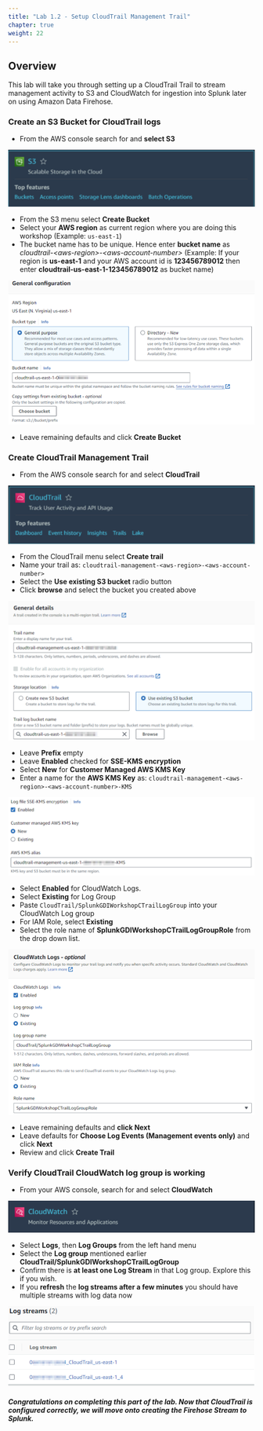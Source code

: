 ```yaml
---
title: "Lab 1.2 - Setup CloudTrail Management Trail"
chapter: true
weight: 22
---
```


## Overview
This lab will take you through setting up a CloudTrail Trail to stream management activity to S3 and CloudWatch for ingestion into Splunk later on using Amazon Data Firehose.

### Create an S3 Bucket for CloudTrail logs
- From the AWS console search for and **select S3**

![image006](/static/20_firehose/Image006.png)

- From the S3 menu select **Create Bucket**
- Select your **AWS region** as current region where you are doing this workshop (Example: `us-east-1`)
- The bucket name has to be unique. Hence enter **bucket name** as *cloudtrail-\<aws-region\>-\<aws-account-number\>* (Example: If your region is **us-east-1** and your AWS account id is **123456789012** then enter **cloudtrail-us-east-1-123456789012** as bucket name)

![image007](/static/20_firehose/Image007.png)

- Leave remaining defaults and click **Create Bucket**

### Create CloudTrail Management Trail
- From the AWS console search for and select **CloudTrail** 

![image008](/static/20_firehose/Image008.png)

- From the CloudTrail menu select **Create trail**
- Name your trail as: `cloudtrail-management-<aws-region>-<aws-account-number>`
- Select the **Use existing S3 bucket** radio button
- Click **browse** and select the bucket you created above

![image009](/static/20_firehose/Image009.png)

- Leave **Prefix** empty
- Leave **Enabled** checked for **SSE-KMS encryption** 
- Select **New** for **Customer Managed AWS KMS Key**
- Enter a name for the **AWS KMS Key** as: `cloudtrail-management-<aws-region>-<aws-account-number>-KMS`

![image010](/static/20_firehose/Image010.png)

- Select **Enabled** for CloudWatch Logs. 
- Select **Existing** for Log Group
- Paste `CloudTrail/SplunkGDIWorkshopCTrailLogGroup` into your CloudWatch Log group 
- For IAM Role, select **Existing**
- Select the role name of **SplunkGDIWorkshopCTrailLogGroupRole** from the drop down list.

![image011](/static/20_firehose/Image011.png)

- Leave remaining defaults and **click Next**
- Leave defaults for **Choose Log Events (Management events only)** and click **Next**
- Review and click **Create Trail**

### Verify CloudTrail CloudWatch log group is working
- From your AWS console, search for and select **CloudWatch**

![image012](/static/20_firehose/Image012.png)

- Select **Logs**, then **Log Groups** from the left hand menu
- Select the **Log group** mentioned earlier **CloudTrail/SplunkGDIWorkshopCTrailLogGroup**
- Confirm there is **at least one Log Stream** in that Log group. Explore this if you wish. 
- If you **refresh** the **log streams after a few minutes** you should have multiple streams with log data now

![image013](/static/20_firehose/Image013.png)

##### Congratulations on completing this part of the lab. Now that CloudTrail is configured correctly, we will move onto creating the Firehose Stream to Splunk.
